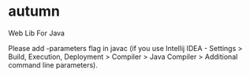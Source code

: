 # autumn
Web Lib For Java

Please add -parameters flag in javac (if you use Intellij IDEA - Settings > Build, Execution, Deployment > Compiler > Java Compiler > Additional command line parameters).
